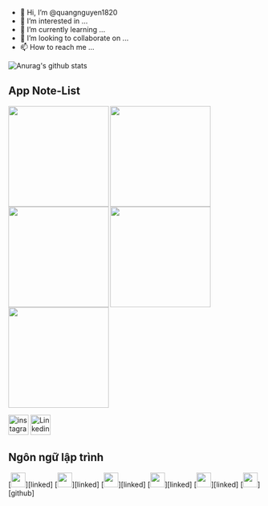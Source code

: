 - 👋 Hi, I’m @quangnguyen1820
- 👀 I’m interested in ...
- 🌱 I’m currently learning ...
- 💞️ I’m looking to collaborate on ...
- 📫 How to reach me ...

![Anurag's github stats](https://github-readme-stats.vercel.app/api?username=quangnguyen1820)
<H2>App Note-List</H2>
  <img align="left" width="200" src="https://user-images.githubusercontent.com/81354609/112456166-10ff3d00-8d8d-11eb-9eff-8fdba1f25ece.jpg"/>
  <img align="left" width="200" src="https://user-images.githubusercontent.com/81354609/112456174-12c90080-8d8d-11eb-993e-2647771de0fe.jpg"/>
  <img align="left" width="200" src="https://user-images.githubusercontent.com/81354609/112456175-12c90080-8d8d-11eb-979f-d9f9ddf60a15.jpg"/>
  <img  width="200" src="https://user-images.githubusercontent.com/81354609/112456177-13619700-8d8d-11eb-9cf7-fd659e4d4c5f.jpg"/>
  <img width="200" src="https://user-images.githubusercontent.com/81354609/112456179-13fa2d80-8d8d-11eb-981b-47e60fd20131.jpg"/>
  

[<img src='https://user-images.githubusercontent.com/81354609/112461927-0cd61e00-8d93-11eb-9f42-fe3188811a95.png' alt='instagram' height='40'>](https://www.instagram.com/nt_kwang/) 
[<img src='https://user-images.githubusercontent.com/81354609/112461932-0e074b00-8d93-11eb-9c79-402c2051eda7.png' alt='Linkedin' height='40'>](https://www.linkedin.com/in/thanh-quang-nguyen-59610a20a/)  


<H2>Ngôn ngữ lập trình</H2>
[<img width="29" src="https://user-images.githubusercontent.com/81354609/112454049-e01e0880-8d8a-11eb-9f16-0a887dac950d.png"/>][linked]
[<img width="29" src="https://user-images.githubusercontent.com/81354609/112454046-df857200-8d8a-11eb-9fad-9ae63ca17af2.png"/>][linked]
[<img width="29" src="https://user-images.githubusercontent.com/81354609/112454037-de544500-8d8a-11eb-9543-14b37e479360.png"/>][linked]
[<img width="29" src="https://user-images.githubusercontent.com/81354609/112454043-deecdb80-8d8a-11eb-8167-328d323d41f5.png"/>][linked]
[<img width="29" src="https://user-images.githubusercontent.com/81354609/112454048-e01e0880-8d8a-11eb-9888-77a852571727.png"/>][linked]
[<img width="29" src="https://user-images.githubusercontent.com/81354609/112454029-dd231800-8d8a-11eb-865a-4d70af38de29.png"/>][github]

[github]: https://github.com/quangnguyen1820
